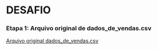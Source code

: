 # DESAFIO

### Etapa 1: Arquivo original de dados_de_vendas.csv

<a href = "Ecommerce/dados_de_vendas.csv">Arquivo original dados_de_vendas.csv</a>

